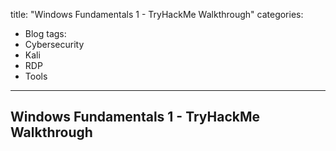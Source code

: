 title: "Windows Fundamentals 1 - TryHackMe Walkthrough"
categories:
  - Blog
tags:
  - Cybersecurity
  - Kali
  - RDP
  - Tools
---

## Windows Fundamentals 1 - TryHackMe Walkthrough


